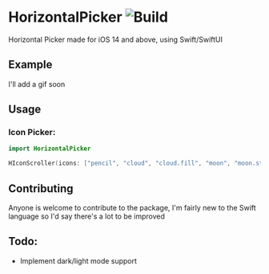 # HorizontalPicker ![Build](https://github.com/AtomicLemon/HorizontalPicker/workflows/Build/badge.svg)

Horizontal Picker made for iOS 14 and above, using Swift/SwiftUI

## Example
I'll add a gif soon

## Usage

### Icon Picker:
```swift
import HorizontalPicker

HIconScroller(icons: ["pencil", "cloud", "cloud.fill", "moon", "moon.stars", "star", "star.circle", "star.fill", "text.badge.star"])
```

## Contributing
Anyone is welcome to contribute to the package, I'm fairly new to the Swift language so I'd say there's a lot to be improved

## Todo:

* Implement dark/light mode support
